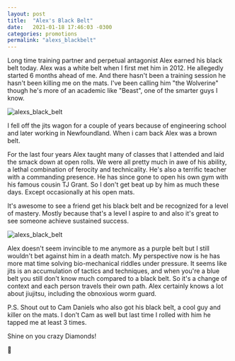 ```yaml
---
layout: post
title:  "Alex's Black Belt"
date:   2021-01-18 17:46:03 -0300
categories: promotions
permalink: "alexs_blackbelt"
---
```


Long time training partner and perpetual antagonist Alex earned his black belt today.
Alex was a white belt when I first met him in 2012.
He allegedly started 6 months ahead of me.
And there hasn't been a training session he hasn't been killing me on the mats.
I've been calling him "the Wolverine" though he's more of an academic like "Beast", one of the smarter guys I know.

<div class="col my-auto mx-auto pb-3">
   <img class="img-fluid" src="https://live.staticflickr.com/65535/50884361721_9a02dd17a2.jpg" alt='alexs_black_belt'>
</div>

I fell off the jits wagon for a couple of years because of engineering school and later working in Newfoundland.
When i cam back Alex was a brown belt.

For the last four years Alex taught many of classes that I attended and laid the smack down at open rolls.
We were all pretty much in awe of his ability, a lethal combination of ferocity and technicality. He's also a terrific teacher with a commanding presence.
He has since gone to open his own gym with his famous cousin TJ Grant.
So I don't get beat up by him as much these days. Except occasionally at his open mats.

It's awesome to see a friend get his black belt and be recognized for a level of mastery.
Mostly because that's a level I aspire to and also it's great to see someone achieve sustained success.

<div class="col my-auto mx-auto pb-3">
   <img class="img-fluid" src="https://live.staticflickr.com/65535/50884430151_6403b85bcb.jpg" alt='alexs_black_belt'>
</div>

Alex doesn't seem invincible to me anymore as a purple belt but I still wouldn't bet against him in a death match.
My perspective now is he has more mat time solving bio-mechanical riddles under pressure.
It seems like jits is an accumulation of tactics and techniques, and when you're a blue belt you still don't know much compared to a black belt.
So it's a change of context and each person travels their own path.
Alex certainly knows a lot about jiujitsu, including the obnoxious worm guard.

P.S. Shout out to Cam Daniels who also got his black belt, a cool guy and killer on the mats.
I don't Cam as well but last time I rolled with him he tapped me at least 3 times.

Shine on you crazy Diamonds!

💎
